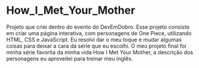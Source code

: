 # How_I_Met_Your_Mother

Projeto que criei dentro do evento do DevEmDobro. 
Esse projeto consiste em criar uma página interativa, com personagens de One Piece, utilizando HTML, CSS e JavaScript. 
Eu resolvi dar o meu toque e mudar algumas coisas para deixar a cara da série que eu escolhi.
O meu projeto final foi  minha série favorita da minha vida How I Met Your Mother, a descrição dos personagens eu aproveitei para treinar meu inglês.

